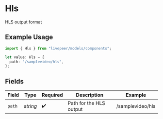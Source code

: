 # Hls

HLS output format

## Example Usage

```typescript
import { Hls } from "livepeer/models/components";

let value: Hls = {
  path: "/samplevideo/hls",
};
```

## Fields

| Field                   | Type                    | Required                | Description             | Example                 |
| ----------------------- | ----------------------- | ----------------------- | ----------------------- | ----------------------- |
| `path`                  | *string*                | :heavy_check_mark:      | Path for the HLS output | /samplevideo/hls        |